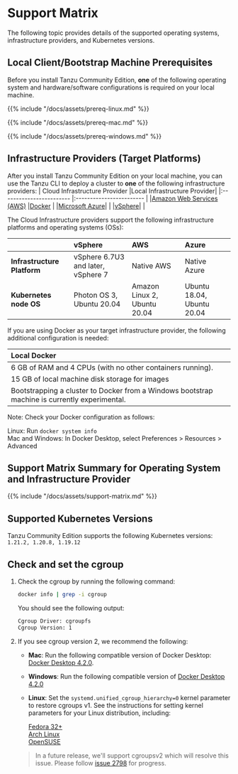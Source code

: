 # Support Matrix

The following topic provides details of the supported operating systems, infrastructure providers, and Kubernetes versions.

## Local Client/Bootstrap Machine Prerequisites

Before you install Tanzu Community Edition, **one** of the following operating system and
hardware/software configurations is required on your local machine.

{{% include "/docs/assets/prereq-linux.md" %}}

{{% include "/docs/assets/prereq-mac.md" %}}

{{% include "/docs/assets/prereq-windows.md" %}}

## Infrastructure Providers (Target Platforms)

After you install Tanzu Community Edition on your local machine, you can use the Tanzu CLI to deploy a cluster to **one** of the following infrastructure providers:
| Cloud Infrastructure Provider    |Local Infrastructure Provider|
|:------------------------ |:------------------------ |
|[Amazon Web Services (AWS)](https://github.com/kubernetes-sigs/cluster-api-provider-aws) |[Docker](https://github.com/kubernetes-sigs/cluster-api/tree/main/test/infrastructure/docker) |
|[Microsoft Azure](https://github.com/kubernetes-sigs/cluster-api-provider-azure)| |
|[vSphere](https://github.com/kubernetes-sigs/cluster-api-provider-vsphere/)| |

The Cloud Infrastructure providers support the following infrastructure platforms and operating systems (OSs):

| |**vSphere** | **AWS** | **Azure** |
|:------------------------ |:------------------------ |:------------------------ |:------------------------
|**Infrastructure Platform**|vSphere 6.7U3 and later, vSphere 7| Native AWS |Native Azure  |
|**Kubernetes node OS**|Photon OS 3, Ubuntu 20.04|Amazon Linux 2, Ubuntu 20.04 |Ubuntu 18.04, Ubuntu 20.04 |

If you are using Docker as your target infrastructure provider, the following additional configuration is needed:

|**Local Docker**|
|:------------------------|
|6 GB of RAM and 4 CPUs (with no other containers running).|
|15 GB of local machine disk storage for images |
|Bootstrapping a cluster to Docker from a Windows bootstrap machine is currently experimental.|

Note: Check your Docker configuration as follows:  

Linux: Run `docker system info`  
Mac and Windows: In Docker Desktop, select Preferences > Resources > Advanced

## Support Matrix Summary for Operating System and Infrastructure Provider

{{% include "/docs/assets/support-matrix.md" %}}

## Supported Kubernetes Versions

Tanzu Community Edition supports the following Kubernetes versions: `1.21.2, 1.20.8, 1.19.12`

## Check and set the cgroup

1. Check the cgroup by running the following command:

    ```sh
    docker info | grep -i cgroup
    ```

    You should see the following output:

    ```sh
    Cgroup Driver: cgroupfs
    Cgroup Version: 1
    ```

1. If you see cgroup version 2,  we recommend the following:
   * **Mac**: Run the following compatible version of
   Docker Desktop: [Docker Desktop
   4.2.0](https://docs.docker.com/desktop/mac/release-notes/#docker-desktop-420).
   * **Windows**: Run the following compatible version of [Docker Desktop
   4.2.0](https://docs.docker.com/desktop/windows/release-notes/#docker-desktop-420)
   * **Linux**: Set the `systemd.unified_cgroup_hierarchy=0` kernel parameter to restore cgroups v1. See the instructions for setting kernel parameters for your Linux distribution, including:

        [Fedora 32+](https://fedoramagazine.org/docker-and-fedora-32/)  
        [Arch Linux](https://wiki.archlinux.org/title/Kernel_parameters)  
        [OpenSUSE](https://doc.opensuse.org/documentation/leap/reference/html/book-reference/cha-grub2.html)

    > In a future release, we'll support cgroupsv2 which will resolve this issue.
    > Please follow [issue
    > 2798](https://github.com/vmware-tanzu/community-edition/issues/2798) for
    > progress.
